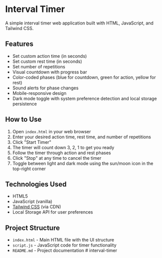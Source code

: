 # Interval Timer

A simple interval timer web application built with HTML, JavaScript, and Tailwind CSS.

## Features

- Set custom action time (in seconds)
- Set custom rest time (in seconds)
- Set number of repetitions
- Visual countdown with progress bar
- Color-coded phases (blue for countdown, green for action, yellow for rest)
- Sound alerts for phase changes
- Mobile-responsive design
- Dark mode toggle with system preference detection and local storage persistence

## How to Use

1. Open `index.html` in your web browser
2. Enter your desired action time, rest time, and number of repetitions
3. Click "Start Timer"
4. The timer will count down 3, 2, 1 to get you ready
5. Follow the timer through action and rest phases
6. Click "Stop" at any time to cancel the timer
7. Toggle between light and dark mode using the sun/moon icon in the top-right corner

## Technologies Used

- HTML5
- JavaScript (vanilla)
- [Tailwind CSS](https://tailwindcss.com/) (via CDN)
- Local Storage API for user preferences

## Project Structure

- `index.html` - Main HTML file with the UI structure
- `script.js` - JavaScript code for timer functionality
- `README.md` - Project documentation # interval-timer
